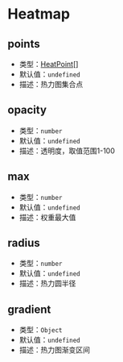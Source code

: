 # Heatmap

## points
* 类型：[HeatPoint](/api/#heatpoint)[]
* 默认值：`undefined`
* 描述：热力图集合点

## opacity
* 类型：`number`
* 默认值：`undefined`
* 描述：透明度，取值范围1-100

## max
* 类型：`number`
* 默认值：`undefined`
* 描述：权重最大值

## radius
* 类型：`number`
* 默认值：`undefined`
* 描述：热力圆半径

## gradient
* 类型：`Object`
* 默认值：`undefined`
* 描述：热力图渐变区间
